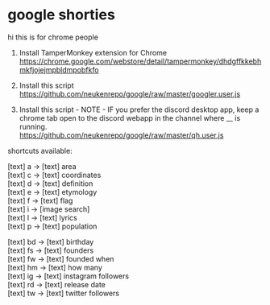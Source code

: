 # google shorties

hi this is for chrome people

1) Install TamperMonkey extension for Chrome  
https://chrome.google.com/webstore/detail/tampermonkey/dhdgffkkebhmkfjojejmpbldmpobfkfo

2) Install this script  
https://github.com/neukenrepo/google/raw/master/googler.user.js

3) Install this script - NOTE - IF you prefer the discord desktop app, keep a chrome tab open to the discord webapp in the channel where __ is running.  
https://github.com/neukenrepo/google/raw/master/qh.user.js

shortcuts available:  

[text] a ->	[text] area  
[text] c ->	[text] coordinates  
[text] d -> [text] definition  
[text] e -> [text] etymology  
[text] f -> [text] flag  
[text] i -> [image search]  
[text] l -> [text] lyrics  
[text] p -> [text] population  

[text] bd -> [text] birthday  
[text] fs -> [text] founders  
[text] fw -> [text] founded when  
[text] hm -> [text] how many  
[text] ig -> [text] instagram followers  
[text] rd -> [text] release date  
[text] tw -> [text] twitter followers  
